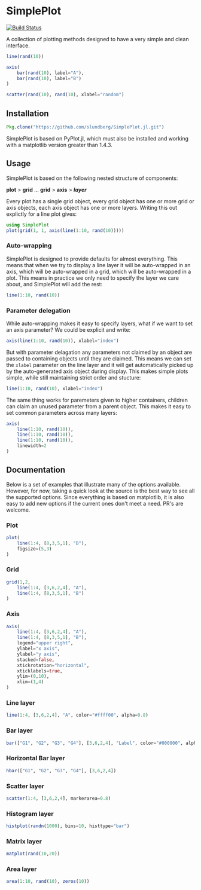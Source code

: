 # SimplePlot

[![Build Status](https://travis-ci.org/slundberg/SimplePlot.jl.svg?branch=master)](https://travis-ci.org/slundberg/SimplePlot.jl)

A collection of plotting methods designed to have a very simple and clean interface.

```julia
line(rand(10))
```

```julia
axis(
    bar(rand(10), label="A"),
    bar(rand(10), label="B")
)
```

```julia
scatter(rand(10), rand(10), xlabel="random")
```

## Installation

```julia
Pkg.clone("https://github.com/slundberg/SimplePlot.jl.git")
```

SimplePlot is based on PyPlot.jl, which must also be installed and working with a matplotlib version greater than 1.4.3.

## Usage

SimplePlot is based on the following nested structure of components:

**plot** > **grid** ... **grid** > **axis** > **_layer_**

Every plot has a single grid object, every grid object has one or more grid or axis objects, each axis object has one or more layers. Writing this out explictly for a line plot gives:

```julia
using SimplePlot
plot(grid(1, 1, axis(line(1:10, rand(10)))))
```

### Auto-wrapping

SimplePlot is designed to provide defaults for almost everything. This means that when we try to display a line layer it will be auto-wrapped in an axis, which will be auto-wrapped in a grid, which will be auto-wrapped in a plot. This means in practice we only need to specify the layer we care about, and SimplePlot will add the rest:

```julia
line(1:10, rand(10))
```

### Parameter delegation

While auto-wrapping makes it easy to specify layers, what if we want to set an axis parameter? We could be explicit and write:

```julia
axis(line(1:10, rand(10)), xlabel="index")
```

But with parameter delagation any parameters not claimed by an object are passed to containing objects until they are claimed. This means we can set the `xlabel` parameter on the line layer and it will get automatically picked up by the auto-generated axis object during display. This makes simple plots simple, while still maintaining strict order and stucture:

```julia
line(1:10, rand(10), xlabel="index")
```

The same thing works for paremeters given to higher containers, children can claim an unused parameter from a parent object. This makes it easy to set common parameters across many layers:

```julia
axis(
    line(1:10, rand(10)),
    line(1:10, rand(10)),
    line(1:10, rand(10)),
    linewidth=2
)
```

## Documentation

Below is a set of examples that illustrate many of the options available. However, for now, taking a quick look at the source is the best way to see all the supported options. Since everything is based on matplotlib, it is also easy to add new options if the current ones don't meet a need. PR's are welcome.

### Plot

```julia
plot(
    line(1:4, [8,3,5,1], "B"),
    figsize=(5,3)
)
```

### Grid

```julia
grid(1,2,
    line(1:4, [3,6,2,4], "A"),
    line(1:4, [8,3,5,1], "B")
)
```


### Axis

```julia
axis(
    line(1:4, [3,6,2,4], "A"),
    line(1:4, [8,3,5,1], "B"),
    legend="upper right",
    ylabel="x axis",
    ylabel="y axis",
    stacked=false,
    xtickrotation="horizontal",
    xticklabels=true,
    ylim=(0,10),
    xlim=(1,4)
)
```

### Line layer

```julia
line(1:4, [3,6,2,4], "A", color="#ffff00", alpha=0.8)
```

### Bar layer

```julia
bar(["G1", "G2", "G3", "G4"], [3,6,2,4], "Label", color="#000000", alpha=0.8)
```

### Horizontal Bar layer

```julia
hbar(["G1", "G2", "G3", "G4"], [3,6,2,4])
```

### Scatter layer

```julia
scatter(1:4, [3,6,2,4], markerarea=0.8)
```

### Histogram layer

```julia
histplot(randn(1000), bins=10, histtype="bar")
```

### Matrix layer

```julia
matplot(rand(10,20))
```

### Area layer

```julia
area(1:10, rand(10), zeros(10))
```



